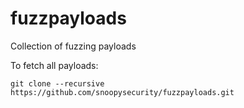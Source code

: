 # fuzzpayloads
Collection of fuzzing payloads


To fetch all payloads:

```
git clone --recursive  https://github.com/snoopysecurity/fuzzpayloads.git
```
